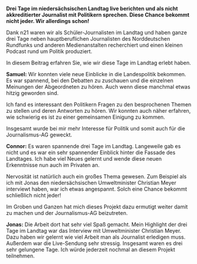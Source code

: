 **Drei Tage im niedersächsischen Landtag live berichten und als nicht akkreditierter Journalist mit Politikern sprechen. Diese Chance bekommt nicht jeder. Wir allerdings schon!**

Dank n21 waren wir als Schüler-Journalisten im Landtag und haben ganze drei Tage neben hauptberuflichen Journalisten des Norddeutschen Rundfunks und anderen Medienanstalten recherchiert und einen kleinen Podcast rund um Politik produziert.

In diesem Beitrag erfahren Sie, wie wir diese Tage im Landtag erlebt haben. 

**Samuel:** Wir konnten viele neue Einblicke in die Landespolitik bekommen. Es war spannend, bei den Debatten zu zuschauen und die einzelnen Meinungen der Abgeordneten zu hören. Auch wenn diese manchmal etwas hitzig geworden sind.

Ich fand es interessant den Politikern Fragen zu den besprochenen Themen zu stellen und deren Antworten zu hören. Wir konnten auch näher erfahren, wie schwierig es ist zu einer gemeinsamen Einigung zu kommen.

Insgesamt wurde bei mir mehr Interesse für Politik und somit auch für die Journalismus-AG geweckt.

**Connor:** Es waren spannende drei Tage im Landtag. Langeweile gab es nicht und es war ein sehr spannender Einblick hinter die Fassade des Landtages.
Ich habe viel Neues gelernt und wende diese neuen Erkenntnisse nun auch im Privaten an. 

Nervosität ist natürlich auch ein großes Thema gewesen. Zum Beispiel als ich mit Jonas den niedersächsischen Umweltminister Christian Meyer interviewt haben, war ich etwas angespannt. Solch eine Chance bekommt schließlich nicht jeder!

Im Groben und Ganzen hat mich dieses Projekt dazu ermutigt weiter damit zu machen und der Journalismus-AG beizutreten.

**Jonas:** Die Arbeit dort hat sehr viel Spaß gemacht. Mein Highlight der drei Tage im Landtag war das Interview mit Umweltminister Christian Meyer. Dazu haben wir gelernt wie viel Arbeit man als Journalist erledigen muss. Außerdem war die Live-Sendung sehr stressig. Insgesamt waren es drei sehr gelungene Tage. Ich würde jederzeit nochmal an diesem Projekt teilnehmen.
